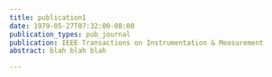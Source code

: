 ```yaml
---
title: publication1
date: 1979-05-27T07:32:00-08:00
publication_types: pub_journal
publication: IEEE Transactions on Instrumentation & Measurement
abstract: blah blah blah

---
```

